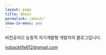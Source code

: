 ```yaml
---
layout: page
title: About
permalink: /about/
show-in-menu: yes
---
```


비전공자으 능동적 자기개발형 개발자의 블로그입니다.

nobacklife612@gmail.com


<style>

form {
    max-width: 100%;
    border:1px solid #777;
    padding: 20px 5px;
    display: inline-block;
    margin-bottom: 1em;
    }
    
.tab {
    overflow-x: scroll;
}
</style>
